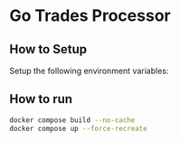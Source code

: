 # Go Trades Processor

## How to Setup

Setup the following environment variables:


## How to run

```sh
docker compose build --no-cache
docker compose up --force-recreate
```